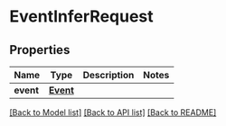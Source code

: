 # EventInferRequest

## Properties
Name | Type | Description | Notes
------------ | ------------- | ------------- | -------------
**event** | [**Event**](Event.md) |  | 

[[Back to Model list]](../README.md#documentation-for-models) [[Back to API list]](../README.md#documentation-for-api-endpoints) [[Back to README]](../README.md)

